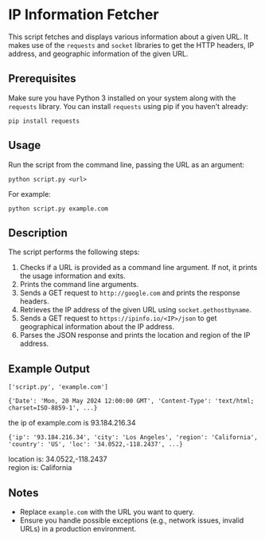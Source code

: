 <!DOCTYPE html>
<html lang="en">
<head>
  <meta charset="UTF-8">
  <meta name="viewport" content="width=device-width, initial-scale=1.0">
  
</head>
<body>
  <h1>IP Information Fetcher</h1>
  
  <p>This script fetches and displays various information about a given URL. It makes use of the <code>requests</code> and <code>socket</code> libraries to get the HTTP headers, IP address, and geographic information of the given URL.</p>

  <h2>Prerequisites</h2>
  <p>Make sure you have Python 3 installed on your system along with the <code>requests</code> library. You can install <code>requests</code> using pip if you haven't already:</p>
  
  <pre><code>pip install requests</code></pre>

  <h2>Usage</h2>
  <p>Run the script from the command line, passing the URL as an argument:</p>
  
  <pre><code>python script.py &lt;url&gt;</code></pre>
  
  <p>For example:</p>
  
  <pre><code>python script.py example.com</code></pre>

  <h2>Description</h2>
  <p>The script performs the following steps:</p>
  <ol>
    <li>Checks if a URL is provided as a command line argument. If not, it prints the usage information and exits.</li>
    <li>Prints the command line arguments.</li>
    <li>Sends a GET request to <code>http://google.com</code> and prints the response headers.</li>
    <li>Retrieves the IP address of the given URL using <code>socket.gethostbyname</code>.</li>
    <li>Sends a GET request to <code>https://ipinfo.io/&lt;IP&gt;/json</code> to get geographical information about the IP address.</li>
    <li>Parses the JSON response and prints the location and region of the IP address.</li>
  </ol>

  <h2>Example Output</h2>
  <pre><code>['script.py', 'example.com']</code></pre>
  
  <pre><code>{'Date': 'Mon, 20 May 2024 12:00:00 GMT', 'Content-Type': 'text/html; charset=ISO-8859-1', ...}</code></pre>

  <p>the ip of example.com is 93.184.216.34</p>

  <pre><code>{'ip': '93.184.216.34', 'city': 'Los Angeles', 'region': 'California', 'country': 'US', 'loc': '34.0522,-118.2437', ...}</code></pre>

  <p>location is: 34.0522,-118.2437<br>region is: California</p>

  <h2>Notes</h2>
  <ul>
    <li>Replace <code>example.com</code> with the URL you want to query.</li>
    <li>Ensure you handle possible exceptions (e.g., network issues, invalid URLs) in a production environment.</li>
  </ul>
</body>
</html>

